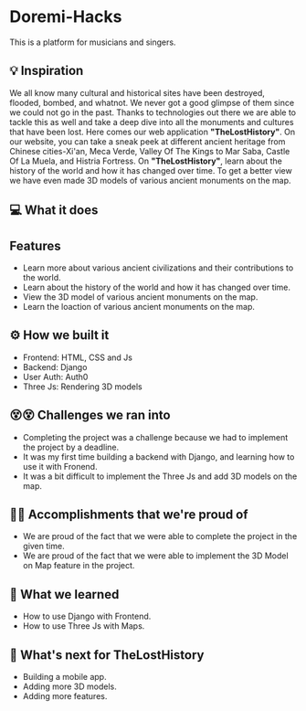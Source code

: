 # Doremi-Hacks
This is a platform for musicians and singers.

## 💡 Inspiration

We all know many cultural and historical sites have been destroyed, flooded, bombed, and whatnot. We never got a good glimpse of them since we could not go in the past. Thanks to technologies out there we are able to tackle this as well and take a deep dive into all the monuments and cultures that have been lost. Here comes our web application **"TheLostHistory"**. On our website, you can take a sneak peek at different ancient heritage from Chinese cities-Xi'an, Meca Verde,  Valley Of The Kings to Mar Saba, Castle Of La Muela, and Histria Fortress.
On **"TheLostHistory"**, learn about the history of the world and how it has changed over time. To get a better view we have even made 3D models of various ancient monuments on the map.

## 💻 What it does

## Features

- Learn more about various ancient civilizations and their contributions to the world.
- Learn about the history of the world and how it has changed over time.
- View the 3D model of various ancient monuments on the map.
- Learn the loaction of various ancient monuments on the map.

## ⚙️ How we built it

- Frontend: HTML, CSS and Js
- Backend: Django
- User Auth: Auth0
- Three Js: Rendering 3D models

## 😵😵 Challenges we ran into

- Completing the project was a challenge because we had to implement the project by a deadline.
- It was my first time building a backend with Django, and learning how to use it with Fronend.
- It was a bit difficult to implement the Three Js and add 3D models on the map.

## 🏅🏅 Accomplishments that we're proud of

- We are proud of the fact that we were able to complete the project in the given time.
- We are proud of the fact that we were able to implement the 3D Model on Map feature in the project.

## 📖 What we learned

- How to use Django with Frontend.
- How to use Three Js with Maps.

## 🚀 What's next for TheLostHistory

- Building a mobile app.
- Adding more 3D models.
- Adding more features.
